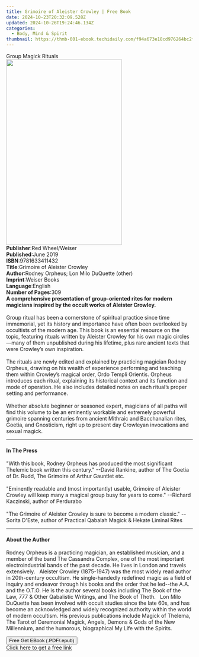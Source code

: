 ```yaml
---
title: Grimoire of Aleister Crowley | Free Book
date: 2024-10-23T20:32:09.528Z
updated: 2024-10-26T19:24:46.134Z
categories:
  - Body, Mind & Spirit
thumbnail: https://thmb-001-ebook.techidaily.com/f94a673e18cd976264bc2fd414640f28c3497e67350d2c46f90f4ded082c16fd.jpg
---
```

<main id="book-container">
  <div class="flex flex-col">
    <div class="book-brief flex-1 py-6 px-4 sm:p-6 md:py-10 md:px-8">
      <!-- brief-->
      <div class="book-brief-main">Group Magick Rituals</div>
    </div>
    <div
      class="book-meta-info flex-1 grid gap-4 col-start-1 col-end-3 row-start-1 sm:mb-6 sm:grid-cols-4 lg:gap-6 lg:col-start-2 lg:row-end-6 lg:row-span-6 lg:mb-0"
    >
      <div
        class="book-meta-info-left place-content-center mt-4 p-4 text-sm leading-6 col-start-2 col-span-2 dark:text-slate-400"
      >
        <img
          class="w-full h-500 object-cover rounded-lg sm:h-255 sm:col-span-2 lg:col-span-full"
          src="https://img-001-ebook.techidaily.com/406ecb5fb487714d2a7d7b701e7a19ef9f473f64e4cbd8396aae2ec6eecbb4b9.jpg"
          alt=""
          width="312"
          height="500"
        />
      </div>
      <div
        class="book-meta-info-right mt-2 col-start-1 row-start-2 col-span-3 self-center"
      >
        <!-- meta data  -->
        <div class="flex flex-col px-4 md:px-8">
          <div class="flex-1">
            <strong>Publisher</strong>:<span class="px-2"
              >Red Wheel/Weiser</span
            >
          </div>
          <div class="flex-1">
            <strong>Published</strong>:<span class="px-2">June 2019</span>
          </div>
          <div class="flex-1">
            <strong>ISBN</strong>:<span class="px-2">9781633411432</span>
          </div>
          <div class="flex-1">
            <strong>Title</strong>:<span class="px-2"
              >Grimoire of Aleister Crowley</span
            >
          </div>
          <div class="flex-1">
            <strong>Author</strong>:<span class="px-2"
              >Rodney Orpheus; Lon Milo DuQuette (other)</span
            >
          </div>
          <div class="flex-1">
            <strong>Imprint</strong>:<span class="px-2">Weiser Books</span>
          </div>
          <div class="flex-1">
            <strong>Language</strong>:<span class="px-2">English</span>
          </div>
          <div class="flex-1">
            <strong>Number of Pages</strong>:<span class="px-2">309</span>
          </div>
        </div>
      </div>
    </div>
    <div class="book-description flex-1 py-6 px-4 sm:p-6 md:py-10 md:px-8">
      <div class="book-description-main">
        <div accordion-content="" id="description">
          <b
            >A comprehensive presentation of group-oriented rites for modern
            magicians inspired by the occult works of Aleister Crowley.</b
          ><br /><br />Group ritual has been a cornerstone of spiritual practice
          since time immemorial, yet its history and importance have often been
          overlooked by occultists of the modern age. This book is an essential
          resource on the topic, featuring rituals written by Aleister Crowley
          for his own magic circles—many of them unpublished during his
          lifetime, plus rare ancient texts that were Crowley’s own
          inspiration.<br /><br />The rituals are newly edited and explained by
          practicing magician Rodney Orpheus, drawing on his wealth of
          experience performing and teaching them within Crowley’s magical
          order, Ordo Templi Orientis. Orpheus introduces each ritual,
          explaining its historical context and its function and mode of
          operation. He also includes detailed notes on each ritual’s proper
          setting and performance.<br /><br />Whether absolute beginner or
          seasoned expert, magicians of all paths will find this volume to be an
          eminently workable and extremely powerful grimoire spanning centuries
          from ancient Mithraic and Bacchanalian rites, Goetia, and Gnosticism,
          right up to present day Crowleyan invocations and sexual magick.
        </div>
        <div class="accordion-fader"></div>
      </div>
    </div>
    <div class="book-excerpts flex-1 py-6 px-4 sm:p-6 md:py-10 md:px-8">
      <!-- excerpts-->
      <div class="book-excerpts-main">
        <hr />
        <h4 class="placeholder placeholder-heading">
          <span>In The Press</span>
        </h4>
        <p>
          "With this book, Rodney Orpheus has produced the most significant
          Thelemic book written this century." --David Rankine, author of The
          Goetia of Dr. Rudd, The Grimoire of Arthur Gauntlet etc.<br /><br />"Eminently
          readable and (most importantly) usable, Grimoire of Aleister Crowley
          will keep many a magical group busy for years to come." --Richard
          Kaczinski, author of Perdurabo<br /><br />"The Grimoire of Aleister
          Crowley is sure to become a modern classic." --Sorita D'Este, author
          of Practical Qabalah Magick &amp; Hekate Liminal Rites
        </p>
      </div>
    </div>
    <div class="book-about-author flex-1 py-6 px-4 sm:p-6 md:py-10 md:px-8">
      <!-- about author-->
      <div class="book-main-author-main">
        <hr />
        <h4 class="placeholder placeholder-heading">
          <span>About the Author</span>
        </h4>
        <p>
          Rodney Orpheus is a practicing magician, an established musician, and
          a member of the band The Cassandra Complex, one of the most important
          electroindustrial bands of the past decade. He lives in London and
          travels extensively. &nbsp; Aleister Crowley (1875-1947) was the most
          widely read author in 20th-century occultism. He single-handedly
          redefined magic as a field of inquiry and endeavor through his books
          and the order that he led--the A.A. and the O.T.O. He is the author
          several books including The Book of the Law, 777 &amp; Other
          Qabalistic Writings, and The Book of Thoth. &nbsp; Lon Milo DuQuette
          has been involved with occult studies since the late 60s, and has
          become an acknowledged and widely recognized authority within the
          world of modern occultism. His previous publications include Magick of
          Thelema, The Tarot of Ceremonial Magick, Angels, Demons &amp; Gods of
          the New Millennium, and the humorous, biographical My Life with the
          Spirits.
        </p>
      </div>
    </div>
    <div class="book-free-get flex-1 py-6 px-4 sm:p-6 md:py-10 md:px-8">
      <button
        id="btn-free-get"
        class="bg-blue-500 hover:bg-blue-700 text-white font-bold py-2 px-4 rounded"
      >
        Free Get EBook (.PDF/.epub)
      </button>
      <div id="countdown-display" class="px-2 text-lg mt-2"></div>
      <a
        id="free-link"
        class="hidden bg-blue-500 hover:bg-blue-700 text-white font-bold py-2 px-4 rounded"
        href="https://www.ebooks.com/en-us/book/210877365/grimoire-of-aleister-crowley/rodney-orpheus/"
        target="_blank"
        >Click here to get a free link</a
      >
    </div>
    <script>
      let countdownTime = 0;
      let countdownInterval = null;
      document
        .getElementById('btn-free-get')
        .addEventListener('click', startCountdown);
      function startCountdown() {
        countdownTime = new Date().getTime() + 60000 * 3;
        countdownInterval = setInterval(updateCountdown, 1000);
        document.getElementById('btn-free-get').disabled = true;
        document
          .getElementById('btn-free-get')
          .classList.add('bg-gray-500', 'cursor-not-allowed');
      }
      function updateCountdown() {
        let currentTime = new Date().getTime();
        let timeLeft = countdownTime - currentTime;
        let secondsLeft = Math.floor(timeLeft / 1000);
        document.getElementById('countdown-display').innerHTML =
          `Remaining time: ${secondsLeft} seconds.`;
        if (secondsLeft <= 0) {
          clearInterval(countdownInterval);
          document.getElementById('btn-free-get').classList.add('hidden');
          document.getElementById('free-link').classList.remove('hidden');
          document.getElementById('countdown-display').innerHTML = '';
        }
      }
    </script>
  </div>
</main>

<ins class="adsbygoogle"
      style="display:block"
      data-ad-client="ca-pub-7571918770474297"
      data-ad-slot="8358498916"
      data-ad-format="auto"
      data-full-width-responsive="true"></ins>
    